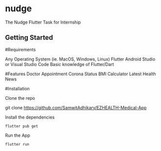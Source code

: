 # nudge
The Nudge Flutter Task for Internship

## Getting Started

#Requirements

Any Operating System (ie. MacOS, Windows, Linux)
Flutter
Android Studio or Visual Studio Code
Basic knowledge of Flutter/Dart

#Features
Doctor Appointment
Corona Status
BMI Calculator
Latest Health News

#Installation

Clone the repo

git clone https://github.com/SamwitAdhikary/EZHEALTH-Medical-App

Install the dependencies

    flutter pub get
Run the App

    flutter run
